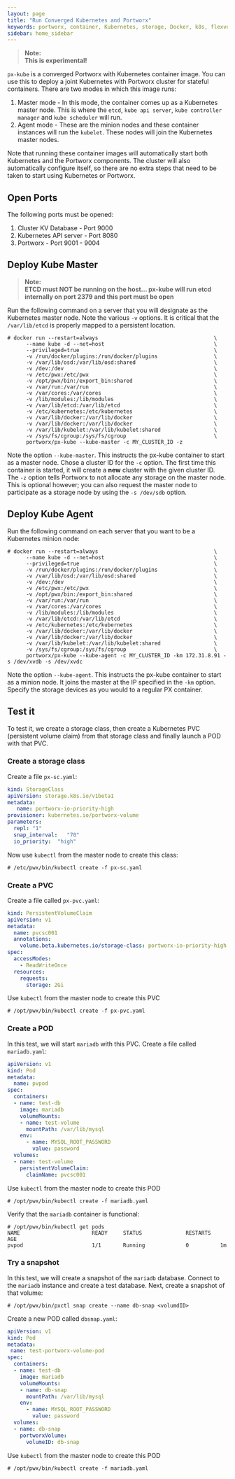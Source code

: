 ```yaml
---
layout: page
title: "Run Converged Kubernetes and Portworx"
keywords: portworx, container, Kubernetes, storage, Docker, k8s, flexvol, pv, persistent disk
sidebar: home_sidebar
---
```

>**Note:**<br/>**This is experimental!**

`px-kube` is a converged Portworx with Kubernetes container image.  You can use this to deploy a joint Kubernetes with Portworx cluster for stateful containers.  There are two modes in which this image runs:

1. Master mode - In this mode, the container comes up as a Kubernetes master node.  This is where the `etcd`, `kube api server`, `kube controller manager` and `kube scheduler` will run.
2. Agent mode - These are the minion nodes and these container instances will run the `kubelet`.  These nodes will join the Kubernetes master nodes.

Note that running these container images will automatically start both Kubernetes and the Portworx components.  The cluster will also automatically configure itself, so there are no extra steps that need to be taken to start using Kubernetes or Portworx.


## Open Ports
The following ports must be opened:

1. Cluster KV Database    - Port 9000
2. Kubernetes API server  - Port 8080
3. Portworx               - Port 9001 - 9004

## Deploy Kube Master

>**Note:**<br/>**ETCD must NOT be running on the host... px-kube will run etcd internally on port 2379 and this port must be open**

Run the following command on a server that you will designate as the Kubernetes master node.  Note the various `-v` options.  It is critical that the `/var/lib/etcd` is properly mapped to a persistent location.

```
# docker run --restart=always                                     \
      --name kube -d --net=host                                   \
      --privileged=true                                           \
      -v /run/docker/plugins:/run/docker/plugins                  \
      -v /var/lib/osd:/var/lib/osd:shared                         \
      -v /dev:/dev                                                \
      -v /etc/pwx:/etc/pwx                                        \
      -v /opt/pwx/bin:/export_bin:shared                          \
      -v /var/run:/var/run                                        \
      -v /var/cores:/var/cores                                    \
      -v /lib/modules:/lib/modules                                \
      -v /var/lib/etcd:/var/lib/etcd                              \
      -v /etc/kubernetes:/etc/kubernetes                          \
      -v /var/lib/docker:/var/lib/docker                          \
      -v /var/lib/docker:/var/lib/docker                          \
      -v /var/lib/kubelet:/var/lib/kubelet:shared                 \
      -v /sys/fs/cgroup:/sys/fs/cgroup                            \
      portworx/px-kube --kube-master -c MY_CLUSTER_ID -z
```

Note the option `--kube-master`.  This instructs the px-kube container to start as a master node.  Chose a cluster ID for the `-c` option.  The first time this container is started, it will create a **new** cluster with the given cluster ID.  The `-z` option tells Portworx to not allocate any storage on the master node.  This is optional however; you can also request the master node to participate as a storage node by using the `-s /dev/sdb` option.

## Deploy Kube Agent
Run the following command on each server that you want to be a Kubernetes minion node:

```
# docker run --restart=always                                     \
      --name kube -d --net=host                                   \
      --privileged=true                                           \
      -v /run/docker/plugins:/run/docker/plugins                  \
      -v /var/lib/osd:/var/lib/osd:shared                         \
      -v /dev:/dev                                                \
      -v /etc/pwx:/etc/pwx                                        \
      -v /opt/pwx/bin:/export_bin:shared                          \
      -v /var/run:/var/run                                        \
      -v /var/cores:/var/cores                                    \
      -v /lib/modules:/lib/modules                                \
      -v /var/lib/etcd:/var/lib/etcd                              \
      -v /etc/kubernetes:/etc/kubernetes                          \
      -v /var/lib/docker:/var/lib/docker                          \
      -v /var/lib/docker:/var/lib/docker                          \
      -v /var/lib/kubelet:/var/lib/kubelet:shared                 \
      -v /sys/fs/cgroup:/sys/fs/cgroup                            \
      portworx/px-kube --kube-agent -c MY_CLUSTER_ID -km 172.31.8.91 -s /dev/xvdb -s /dev/xvdc
```

Note the option `--kube-agent`.  This instructs the px-kube container to start as a minion node.  It joins the master at the IP specified in the `-km` option.  Specify the storage devices as you would to a regular PX container.

## Test it
To test it, we create a storage class, then create a Kubernetes PVC (persistent volume claim) from that storage class and finally launch a POD with that PVC.

### Create a storage class

Create a file `px-sc.yaml`:

```yaml
kind: StorageClass
apiVersion: storage.k8s.io/v1beta1
metadata:
   name: portworx-io-priority-high
provisioner: kubernetes.io/portworx-volume
parameters:
  repl: "1"
  snap_interval:   "70"
  io_priority:  "high"
```

Now use `kubectl` from the master node to create this class:

```
# /etc/pwx/bin/kubectl create -f px-sc.yaml
```

### Create a PVC

Create a file called `px-pvc.yaml`:

```yaml
kind: PersistentVolumeClaim
apiVersion: v1
metadata:
  name: pvcsc001
  annotations:
    volume.beta.kubernetes.io/storage-class: portworx-io-priority-high
spec:
  accessModes:
    - ReadWriteOnce
  resources:
    requests:
      storage: 2Gi
```

Use `kubectl` from the master node to create this PVC

```
# /opt/pwx/bin/kubectl create -f px-pvc.yaml
```

### Create a POD

In this test, we will start `mariadb` with  this PVC.  Create a file called `mariadb.yaml`:

```yaml
apiVersion: v1
kind: Pod
metadata:
  name: pvpod
spec:
  containers:
  - name: test-db
    image: mariadb
    volumeMounts:
    - name: test-volume
      mountPath: /var/lib/mysql
    env:
      - name: MYSQL_ROOT_PASSWORD
        value: password
  volumes:
  - name: test-volume
    persistentVolumeClaim:
      claimName: pvcsc001
```

Use `kubectl` from the master node to create this POD

```
# /opt/pwx/bin/kubectl create -f mariadb.yaml
```

Verify that the `mariadb` container is functional:

```
# /opt/pwx/bin/kubectl get pods
NAME                       READY     STATUS              RESTARTS   AGE
pvpod                      1/1       Running             0          1m
```

### Try a snapshot

In this test, we will create a snapshot of the `mariadb` database.  Connect to the `mariadb` instance and create a test database.  Next, create a snapshot of that volume:

```
# /opt/pwx/bin/pxctl snap create --name db-snap <volumdID>
```

Create a new POD called `dbsnap.yaml`:

```yaml
apiVersion: v1
kind: Pod
metadata:
 name: test-portworx-volume-pod
spec:
  containers:
  - name: test-db
    image: mariadb
    volumeMounts:
    - name: db-snap
      mountPath: /var/lib/mysql
    env:
      - name: MYSQL_ROOT_PASSWORD
        value: password
  volumes:
  - name: db-snap
    portworxVolume:
      volumeID: db-snap
```

Use `kubectl` from the master node to create this POD
```
# /opt/pwx/bin/kubectl create -f mariadb.yaml
```
